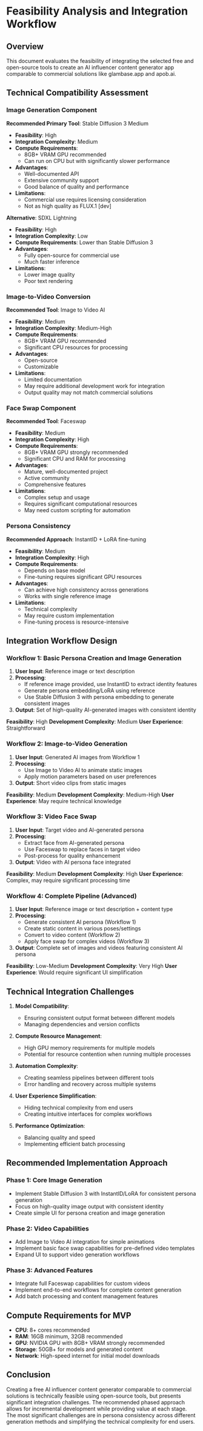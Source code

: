 # Feasibility Analysis and Integration Workflow

## Overview
This document evaluates the feasibility of integrating the selected free and open-source tools to create an AI influencer content generator app comparable to commercial solutions like glambase.app and apob.ai.

## Technical Compatibility Assessment

### Image Generation Component
**Recommended Primary Tool**: Stable Diffusion 3 Medium
- **Feasibility**: High
- **Integration Complexity**: Medium
- **Compute Requirements**: 
  - 8GB+ VRAM GPU recommended
  - Can run on CPU but with significantly slower performance
- **Advantages**:
  - Well-documented API
  - Extensive community support
  - Good balance of quality and performance
- **Limitations**:
  - Commercial use requires licensing consideration
  - Not as high quality as FLUX.1 [dev]

**Alternative**: SDXL Lightning
- **Feasibility**: High
- **Integration Complexity**: Low
- **Compute Requirements**: Lower than Stable Diffusion 3
- **Advantages**:
  - Fully open-source for commercial use
  - Much faster inference
- **Limitations**:
  - Lower image quality
  - Poor text rendering

### Image-to-Video Conversion
**Recommended Tool**: Image to Video AI
- **Feasibility**: Medium
- **Integration Complexity**: Medium-High
- **Compute Requirements**:
  - 8GB+ VRAM GPU recommended
  - Significant CPU resources for processing
- **Advantages**:
  - Open-source
  - Customizable
- **Limitations**:
  - Limited documentation
  - May require additional development work for integration
  - Output quality may not match commercial solutions

### Face Swap Component
**Recommended Tool**: Faceswap
- **Feasibility**: Medium
- **Integration Complexity**: High
- **Compute Requirements**:
  - 8GB+ VRAM GPU strongly recommended
  - Significant CPU and RAM for processing
- **Advantages**:
  - Mature, well-documented project
  - Active community
  - Comprehensive features
- **Limitations**:
  - Complex setup and usage
  - Requires significant computational resources
  - May need custom scripting for automation

### Persona Consistency
**Recommended Approach**: InstantID + LoRA fine-tuning
- **Feasibility**: Medium
- **Integration Complexity**: High
- **Compute Requirements**:
  - Depends on base model
  - Fine-tuning requires significant GPU resources
- **Advantages**:
  - Can achieve high consistency across generations
  - Works with single reference image
- **Limitations**:
  - Technical complexity
  - May require custom implementation
  - Fine-tuning process is resource-intensive

## Integration Workflow Design

### Workflow 1: Basic Persona Creation and Image Generation
1. **User Input**: Reference image or text description
2. **Processing**:
   - If reference image provided, use InstantID to extract identity features
   - Generate persona embedding/LoRA using reference
   - Use Stable Diffusion 3 with persona embedding to generate consistent images
3. **Output**: Set of high-quality AI-generated images with consistent identity

**Feasibility**: High
**Development Complexity**: Medium
**User Experience**: Straightforward

### Workflow 2: Image-to-Video Generation
1. **User Input**: Generated AI images from Workflow 1
2. **Processing**:
   - Use Image to Video AI to animate static images
   - Apply motion parameters based on user preferences
3. **Output**: Short video clips from static images

**Feasibility**: Medium
**Development Complexity**: Medium-High
**User Experience**: May require technical knowledge

### Workflow 3: Video Face Swap
1. **User Input**: Target video and AI-generated persona
2. **Processing**:
   - Extract face from AI-generated persona
   - Use Faceswap to replace faces in target video
   - Post-process for quality enhancement
3. **Output**: Video with AI persona face integrated

**Feasibility**: Medium
**Development Complexity**: High
**User Experience**: Complex, may require significant processing time

### Workflow 4: Complete Pipeline (Advanced)
1. **User Input**: Reference image or text description + content type
2. **Processing**:
   - Generate consistent AI persona (Workflow 1)
   - Create static content in various poses/settings
   - Convert to video content (Workflow 2)
   - Apply face swap for complex videos (Workflow 3)
3. **Output**: Complete set of images and videos featuring consistent AI persona

**Feasibility**: Low-Medium
**Development Complexity**: Very High
**User Experience**: Would require significant UI simplification

## Technical Integration Challenges

1. **Model Compatibility**:
   - Ensuring consistent output format between different models
   - Managing dependencies and version conflicts

2. **Compute Resource Management**:
   - High GPU memory requirements for multiple models
   - Potential for resource contention when running multiple processes

3. **Automation Complexity**:
   - Creating seamless pipelines between different tools
   - Error handling and recovery across multiple systems

4. **User Experience Simplification**:
   - Hiding technical complexity from end users
   - Creating intuitive interfaces for complex workflows

5. **Performance Optimization**:
   - Balancing quality and speed
   - Implementing efficient batch processing

## Recommended Implementation Approach

### Phase 1: Core Image Generation
- Implement Stable Diffusion 3 with InstantID/LoRA for consistent persona generation
- Focus on high-quality image output with consistent identity
- Create simple UI for persona creation and image generation

### Phase 2: Video Capabilities
- Add Image to Video AI integration for simple animations
- Implement basic face swap capabilities for pre-defined video templates
- Expand UI to support video generation workflows

### Phase 3: Advanced Features
- Integrate full Faceswap capabilities for custom videos
- Implement end-to-end workflows for complete content generation
- Add batch processing and content management features

## Compute Requirements for MVP

- **CPU**: 8+ cores recommended
- **RAM**: 16GB minimum, 32GB recommended
- **GPU**: NVIDIA GPU with 8GB+ VRAM strongly recommended
- **Storage**: 50GB+ for models and generated content
- **Network**: High-speed internet for initial model downloads

## Conclusion

Creating a free AI influencer content generator comparable to commercial solutions is technically feasible using open-source tools, but presents significant integration challenges. The recommended phased approach allows for incremental development while providing value at each stage. The most significant challenges are in persona consistency across different generation methods and simplifying the technical complexity for end users.
